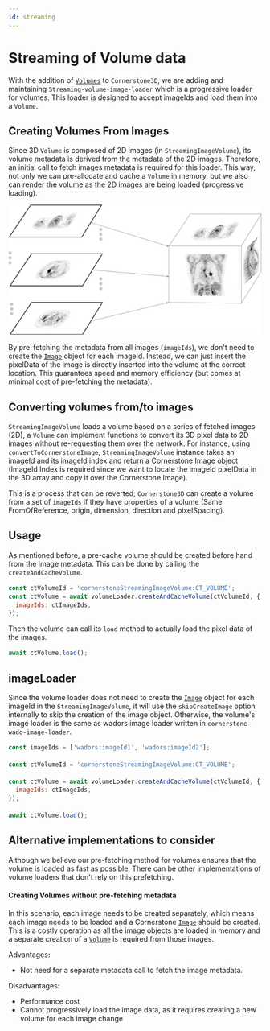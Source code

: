 ```yaml
---
id: streaming
---
```


# Streaming of Volume data

With the addition of [`Volumes`](../cornerstone-core/volumes.md) to `Cornerstone3D`, we are adding and maintaining `Streaming-volume-image-loader`
which is a progressive loader for volumes. This loader is designed to accept imageIds and
load them into a `Volume`.

## Creating Volumes From Images

Since 3D `Volume` is composed of 2D images (in `StreamingImageVolume`), its volume metadata is derived from the metadata of the 2D images.
Therefore, an initial call to fetch images metadata is required for this loader. This way,
not only we can pre-allocate and cache a `Volume` in memory, but we also can render the volume
as the 2D images are being loaded (progressive loading).

<div style={{textAlign: 'center'}}>

![](../../assets/volume-building.png)

</div>

By pre-fetching the metadata from all images (`imageIds`), we don't need to create
the [`Image`](../cornerstone-core/images.md) object for each imageId. Instead, we can
just insert the pixelData of the image is directly inserted into the volume
at the correct location. This guarantees speed and memory efficiency (but comes
at minimal cost of pre-fetching the metadata).

## Converting volumes from/to images

`StreamingImageVolume` loads a volume based on a series of fetched images (2D), a `Volume` can implement functions to convert its 3D pixel data to 2D images without re-requesting them over the network. For instance, using `convertToCornerstoneImage`, `StreamingImageVolume` instance takes an imageId and its imageId index and return a Cornerstone Image object (ImageId Index is required since we want to locate the imageId pixelData in the 3D array and copy it over the Cornerstone Image).

This is a process that can be reverted; `Cornerstone3D` can create a volume from a set of `imageIds` if they have properties of a volume (Same FromOfReference, origin, dimension, direction and pixelSpacing).

## Usage

As mentioned before, a pre-cache volume should be created before hand from the image metadata. This can be
done by calling the `createAndCacheVolume`.

```js
const ctVolumeId = 'cornerstoneStreamingImageVolume:CT_VOLUME';
const ctVolume = await volumeLoader.createAndCacheVolume(ctVolumeId, {
  imageIds: ctImageIds,
});
```

Then the volume can call its `load` method to actually load the pixel data of the images.

```js
await ctVolume.load();
```

## imageLoader

Since the volume loader does not need to create the [`Image`](../cornerstone-core/images.md) object for each imageId in
the `StreamingImageVolume`, it will use the `skipCreateImage` option internally to skip the creation of the image object.
Otherwise, the volume's image loader is the same as wadors image loader written in `cornerstone-wado-image-loader`.


```js
const imageIds = ['wadors:imageId1', 'wadors:imageId2'];

const ctVolumeId = 'cornerstoneStreamingImageVolume:CT_VOLUME';

const ctVolume = await volumeLoader.createAndCacheVolume(ctVolumeId, {
  imageIds: ctImageIds,
});

await ctVolume.load();
```

## Alternative implementations to consider

Although we believe our pre-fetching method for volumes ensures that the volume is loaded as fast as possible,
There can be other implementations of volume loaders that don't rely on this prefetching.

#### Creating Volumes without pre-fetching metadata

In this scenario, each image needs to be created separately, which means each image needs to be loaded and a
Cornerstone [`Image`](../cornerstone-core/images.md) should be created. This is a costly operation as all the image
objects are loaded in memory and a separate creation of a [`Volume`](../cornerstone-core/volumes.md) is required from
those images.

Advantages:

- Not need for a separate metadata call to fetch the image metadata.

Disadvantages:

- Performance cost
- Cannot progressively load the image data, as it requires creating a new volume for each image change
